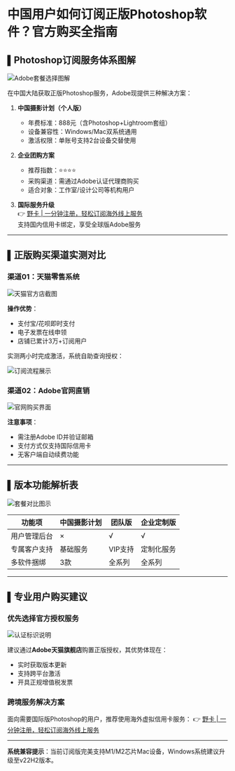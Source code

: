 # 中国用户如何订阅正版Photoshop软件？官方购买全指南

## ▌Photoshop订阅服务体系图解
![Adobe套餐选择图解](https://bbtdd.com/wp-content/uploads/img/17822335774.webp@f_auto?token=2314ab8e28e14e18a0cbc103d4b04024)

在中国大陆获取正版Photoshop服务，Adobe现提供三种解决方案：

1. **中国摄影计划（个人版）**  
   - 年费标准：888元（含Photoshop+Lightroom套组）  
   - 设备兼容性：Windows/Mac双系统通用  
   - 激活权限：单账号支持2台设备交替使用  

2. **企业团购方案**  
   - 推荐指数：⭐⭐⭐⭐  
   - 采购渠道：需通过Adobe认证代理商购买  
   - 适合对象：工作室/设计公司等机构用户  

3. **国际服务升级**  
   👉 [野卡 | 一分钟注册，轻松订阅海外线上服务](https://bbtdd.com/yeka)  
   支持国内信用卡绑定，享受全球版Adobe服务

---

## ▌正版购买渠道实测对比

### 渠道01：天猫零售系统
![天猫官方店截图](https://bbtdd.com/wp-content/uploads/img/498161439.webp@f_auto?token=af40a77dd9277d2495ee3b579e950be3)

**操作优势**：
- 支付宝/花呗即时支付
- 电子发票在线申领
- 店铺已累计3万+订阅用户  

实测两小时完成激活，系统自助查询授权：

![订阅流程展示](https://bbtdd.com/wp-content/uploads/img/314615892789.webp@f_auto?token=a3df6c0e239e3c54910ed1011e7c60a7)

### 渠道02：Adobe官网直销
![官网购买界面](https://bbtdd.com/wp-content/uploads/img/61768090836587.webp@f_auto?token=dfa4cb65186b14ab3ba96486c3fb6d7b)

**注意事项**：
- 需注册Adobe ID并验证邮箱
- 支付方式仅支持国际信用卡
- 无客户端自动续费功能

---

## ▌版本功能解析表
![套餐对比图示](https://bbtdd.com/wp-content/uploads/img/2443456882953.webp@f_auto?token=badf083e15f5cdbc214c9a416e7c6de6)

| 功能项          | 中国摄影计划 | 团队版       | 企业定制版   |
|-----------------|--------------|--------------|--------------|
| 用户管理后台    | ×            | √            | √            |
| 专属客户支持    | 基础服务     | VIP支持      | 定制化服务   |
| 多软件捆绑      | 3款          | 全系列       | 全系列       |

---

## ▌专业用户购买建议

### 优先选择官方授权服务
![认证标识说明](https://bbtdd.com/wp-content/uploads/img/02005066.webp@f_auto?token=5ac398a8e50d465e7ef0a3349577acbe)

建议通过**Adobe天猫旗舰店**购置正版授权，其优势体现在：
- 实时获取版本更新
- 支持跨平台激活
- 开具正规增值税发票

### 跨境服务解决方案
面向需要国际版Photoshop的用户，推荐使用海外虚拟信用卡服务：
👉 [野卡 | 一分钟注册，轻松订阅海外线上服务](https://bbtdd.com/yeka)

---

**系统兼容提示**：当前订阅版完美支持M1/M2芯片Mac设备，Windows系统建议升级至v22H2版本。